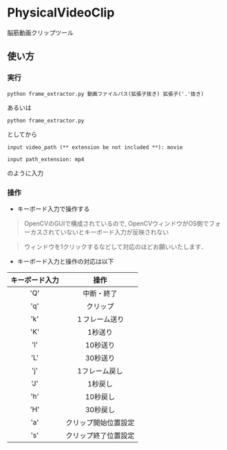 # PhysicalVideoClip

脳筋動画クリップツール

## 使い方

### 実行

`python frame_extractor.py 動画ファイルパス(拡張子抜き) 拡張子('.'抜き)`

あるいは

`python frame_extractor.py`

としてから

`input video_path (** extension be not included **): movie`

`input path_extension: mp4`

のように入力

### 操作

- キーボード入力で操作する 

> OpenCVのGUIで構成されているので, OpenCVウィンドウがOS側でフォーカスされていないとキーボード入力が反映されない

> ウィンドウを1クリックするなどして対応のほどお願いいたします．

- キーボード入力と操作の対応は以下

| キーボード入力 | 操作 |
| :---: | :---: |
| 'Q' | 中断・終了 |
| 'q' | クリップ |
| 'k' | １フレーム送り |
| 'K' | 1秒送り |
| 'l' | 10秒送り |
| 'L' | 30秒送り |
| 'j' | 1フレーム戻し |
| 'J' | 1秒戻し |
| 'h' | 10秒戻し |
| 'H' | 30秒戻し |
| 'a' | クリップ開始位置設定 |
| 's' | クリップ終了位置設定 |
